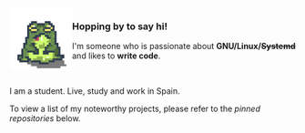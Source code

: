 <img align="left" width="110" src="imgs/frog_2.png">

### Hopping by to say hi!

I'm someone who is passionate about **GNU/Linux/~~Systemd~~** and likes to **write code**.

<br>

I am a student. Live, study and work in Spain. 

To view a list of my noteworthy projects, please refer to the _pinned repositories_ below.
